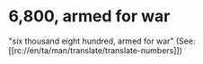 # 6,800, armed for war

"six thousand eight hundred, armed for war" (See: [[rc://en/ta/man/translate/translate-numbers]])

